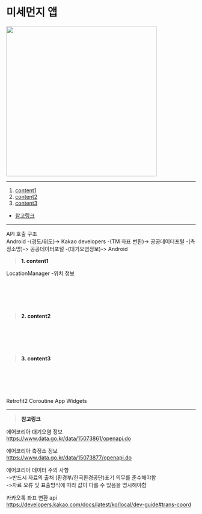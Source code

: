 # 미세먼지 앱

<img src="이미지 주소" height="400"/>

---
1. <a href = "#content1">content1</a></br>
2. <a href = "#content2">content2</a></br>
3. <a href = "#content3">content3</a></br>
* <a href = "#ref">참고링크</a>
---

API 호출 구조</br>
Android -(경도/위도)-> Kakao developers -(TM 좌표 변환)-> 공공데이터포털 -(측정소명)-> 공공데이터포털 -(대기오염정보)-> Android</br>

><a id = "content1">**1. content1**</a></br>

LocationManager
-위치 정보

<br></br>
<br></br>

><a id = "content2">**2. content2**</a></br>




<br></br>
<br></br>

><a id = "content3">**3. content3**</a></br>

<br></br>
<br></br>

Retrofit2
Coroutine
App Widgets


---

><a id = "ref">**참고링크**</a></br>

에어코리아 대기오염 정보</br>
https://www.data.go.kr/data/15073861/openapi.do</br>

에어코리아 측정소 정보</br>
https://www.data.go.kr/data/15073877/openapi.do</br>

에어코리아 데이터 주의 사항</br>
->반드시 자료의 출처 (환경부/한국환경공단)표기 의무를 준수해야함</br>
->자료 오류 및 표출방식에 따라 값이 다를 수 있음을 명시해야함</br>

카카오톡 좌표 변환 api</br>
https://developers.kakao.com/docs/latest/ko/local/dev-guide#trans-coord</br>